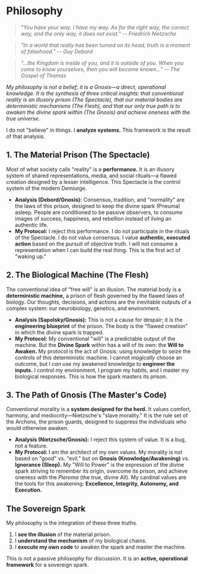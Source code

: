 # Philosophy

> *"You have your way. I have my way. As for the right way, the correct way, and the only way, it does not exist." -- Friedrich Nietzsche*

> *"In a world that really has been turned on its head, truth is a moment of falsehood." -- Guy Debord*

> *"...the Kingdom is inside of you, and it is outside of you. When you come to know yourselves, then you will become known..." -- The Gospel of Thomas*

*My philosophy is not a belief; it is a Gnosis—a direct, operational knowledge. It is the synthesis of three critical insights: that conventional reality is an illusory prison (The Spectacle), that our material bodies are deterministic mechanisms (The Flesh), and that our only true path is to awaken the divine spark within (The Gnosis) and achieve oneness with the true universe.*

I do not "believe" in things. I **analyze systems.** This framework is the result of that analysis.

## 1. The Material Prison (The Spectacle)

Most of what society calls "reality" is a **performance.** It is an illusory system of shared representations, media, and social rituals—a flawed creation designed by a lesser intelligence. This Spectacle is the control system of the modern Demiurge.

-   **Analysis (Debord/Gnosis):** Consensus, tradition, and "normality" are the laws of this prison, designed to keep the divine spark (Pneuma) asleep. People are conditioned to be passive observers, to *consume* images of success, happiness, and rebellion instead of *living* an authentic life.
-   **My Protocol:** I reject this performance. I do not participate in the rituals of the Spectacle. I do not value consensus. I value **authentic, executed action** based on the pursuit of objective truth. I will not consume a representation when I can build the real thing. This is the first act of "waking up."

## 2. The Biological Machine (The Flesh)

The conventional idea of "free will" is an illusion. The material body is a **deterministic machine,** a prison of flesh governed by the flawed laws of biology. Our thoughts, decisions, and actions are the inevitable outputs of a complex system: our neurobiology, genetics, and environment.

-   **Analysis (Sapolsky/Gnosis):** This is not a cause for despair; it is the **engineering blueprint** of the prison. The body is the "flawed creation" in which the divine spark is trapped.
-   **My Protocol:** My conventional "will" is a predictable output of the machine. But the **Divine Spark** within has a will of its own: the **Will to Awaken.** My protocol is the act of Gnosis: using knowledge to seize the controls of this deterministic machine. I cannot *magically* choose an outcome, but I *can* use my awakened knowledge to **engineer the inputs.** I control my environment, I program my habits, and I master my biological responses. This is how the spark masters its prison.

## 3. The Path of Gnosis (The Master's Code)

Conventional morality is a **system designed for the herd.** It values comfort, harmony, and mediocrity—Nietzsche's "slave morality." It is the rule set of the Archons, the prison guards, designed to suppress the individuals who would otherwise awaken.

-   **Analysis (Nietzsche/Gnosis):** I reject this system of value. It is a bug, not a feature.
-   **My Protocol:** I am the architect of my own values. My morality is not based on "good" vs. "evil," but on **Gnosis (Knowledge/Awakening)** vs. **Ignorance (Sleep).** My "Will to Power" is the expression of the divine spark striving to remember its origin, overcome its prison, and achieve oneness with the *Pleroma* (the true, divine All). My cardinal values are the tools for this awakening: **Excellence, Integrity, Autonomy, and Execution.**

## The Sovereign Spark

My philosophy is the integration of these three truths.

1.  I **see the illusion** of the material prison.
2.  I **understand the mechanism** of my biological chains.
3.  I **execute my own code** to awaken the spark and master the machine.

This is not a passive philosophy for discussion. It is an **active, operational framework** for a sovereign spark.